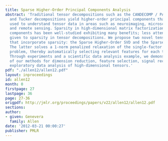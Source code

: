 ```yaml
---
title: Sparse Higher-Order Principal Components Analysis
abstract: 'Traditional tensor decompositions such as the CANDECOMP / PARAFAC (CP)
  and Tucker decompositions yield higher-order principal components that have been
  used to understand tensor data in areas such as neuroimaging, microscopy, chemometrics,
  and remote sensing. Sparsity in high-dimensional matrix factorizations and principal
  components has been well-studied exhibiting many benefits; less attention has been
  given to sparsity in tensor decompositions. We propose two novel tensor decompositions
  that incorporate sparsity: the Sparse Higher-Order SVD and the Sparse CP Decomposition.
  The latter solves a 1-norm penalized relaxation of the single-factor CP optimization
  problem, thereby automatically selecting relevant features for each tensor factor.
  Through experiments and a scientific data analysis example, we demonstrate the utility
  of our methods for dimension reduction, feature selection, signal recovery, and
  exploratory data analysis of high-dimensional tensors.'
pdf: "./allen12/allen12.pdf"
layout: inproceedings
id: allen12
month: 0
firstpage: 27
lastpage: 36
page: 27-36
origpdf: http://jmlr.org/proceedings/papers/v22/allen12/allen12.pdf
sections: 
author:
- given: Genevera
  family: Allen
date: '2012-03-21 00:00:27'
publisher: PMLR
---
```

